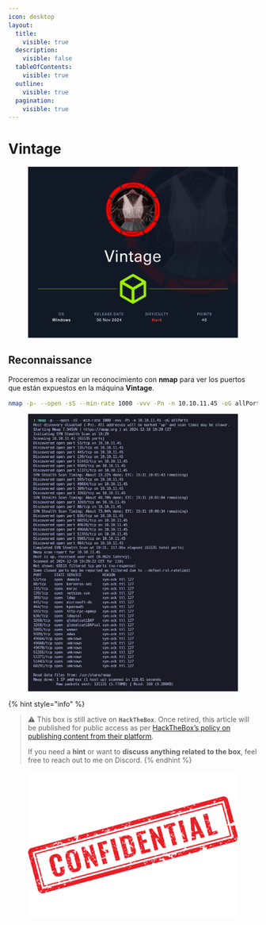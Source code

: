 ```yaml
---
icon: desktop
layout:
  title:
    visible: true
  description:
    visible: false
  tableOfContents:
    visible: true
  outline:
    visible: true
  pagination:
    visible: true
---
```


# Vintage

<figure><img src="../../../.gitbook/assets/Vintage.png" alt="" width="563"><figcaption></figcaption></figure>

## Reconnaissance

Proceremos a realizar un reconocimiento con **nmap** para ver los puertos que están expuestos en la máquina **Vintage**.

```bash
nmap -p- --open -sS --min-rate 1000 -vvv -Pn -n 10.10.11.45 -oG allPorts
```

<figure><img src="../../../.gitbook/assets/2701_vmware_p7xif7Ff0w.png" alt="" width="452"><figcaption></figcaption></figure>

{% hint style="info" %}
> ⚠️ This box is still active on **`HackTheBox`**. Once retired, this article will be published for public access as per [HackTheBox’s policy on publishing content from their platform](https://help.hackthebox.com/en/articles/5188925-streaming-writeups-walkthrough-guidelines?).
>
> If you need a **hint** or want to **discuss anything related to the box**, feel free to reach out to me on Discord.
{% endhint %}

<figure><img src="../../../.gitbook/assets/confidential-rubber-stamp-free-png.png" alt="" width="428"><figcaption></figcaption></figure>
